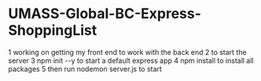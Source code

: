 # UMASS-Global-BC-Express-ShoppingList
1 working on getting my front end to work with the back end
2 to start the server
3 npm init --y to start a default express app
4 npm install to install all packages
5 then run nodemon server.js to start
